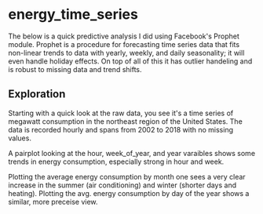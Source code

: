 # energy_time_series

The below is a quick predictive analysis I did using Facebook's Prophet module. Prophet is a procedure for forecasting time series data that fits non-linear trends to data with yearly, weekly, and daily seasonality; it will even handle holiday effects. On top of all of this it has outlier handeling and is robust to missing data and trend shifts. 


## Exploration 

Starting with a quick look at the raw data, you see it's a time series of megawatt consumption in the northeast region of the United States. The data is recorded hourly and spans from 2002 to 2018 with no missing values. 


A pairplot looking at the hour, week_of_year, and year varaibles shows some trends in energy consumption, especially strong in hour and week. 



Plotting the average energy consumption by month one sees a very clear increase in the summer (air conditioning) and winter (shorter days and heating). Plotting the avg. energy consumption by day of the year shows a similar, more preceise view. 


